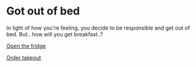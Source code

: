 # Got out of bed

In light of how you're feeling, you decide to be responsible and get out of bed. But.. how will you get breakfast..?

[Open the fridge](Open-the-fridge)

[Order takeout](Order-takeout)